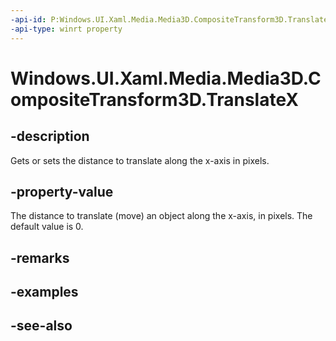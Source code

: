 ```yaml
---
-api-id: P:Windows.UI.Xaml.Media.Media3D.CompositeTransform3D.TranslateX
-api-type: winrt property
---
```


<!-- Property syntax
public double TranslateX { get;  set; }
-->

# Windows.UI.Xaml.Media.Media3D.CompositeTransform3D.TranslateX

## -description
Gets or sets the distance to translate along the x-axis in pixels.



## -property-value
The distance to translate (move) an object along the x-axis, in pixels. The default value is 0.

## -remarks

## -examples

## -see-also

